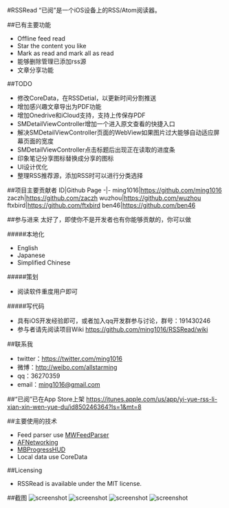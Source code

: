 #RSSRead
“已阅”是一个iOS设备上的RSS/Atom阅读器。 

##已有主要功能
* Offline feed read
* Star the content you like
* Mark as read and mark all as read
* 能够删除管理已添加rss源
* 文章分享功能

##TODO
* 修改CoreData，在RSSDetial，以更新时间分割推送
* 增加感兴趣文章导出为PDF功能
* 增加Onedrive和iCloud支持，支持上传保存PDF
* SMDetailViewController增加一个进入原文查看的快捷入口
* 解决SMDetailViewController页面的WebView如果图片过大能够自动适应屏幕页面的宽度
* SMDetailViewController点击标题后出现正在读取的进度条
* 印象笔记分享图标替换成分享的图标
* UI设计优化
* 整理RSS推荐源，添加RSS时可以进行分类选择

##项目主要贡献者
ID|Github Page -|- ming1016|<https://github.com/ming1016> zaczh|<https://github.com/zaczh> wuzhou|<https://github.com/wuzhou> ftxbird|<https://github.com/ftxbird> ben46|<https://github.com/ben46>


##参与进来
太好了，即使你不是开发者也有你能够贡献的，你可以做

#####本地化
* English
* Japanese
* Simplified Chinese

#####策划
* 阅读软件重度用户即可

#####写代码
* 具有iOS开发经验即可，或者加入qq开发群参与讨论，群号：191430246
* 参与者请先阅读项目Wiki <https://github.com/ming1016/RSSRead/wiki>

##联系我
* twitter：<https://twitter.com/ming1016>
* 微博：<http://weibo.com/allstarming>
* qq：36270359  
* email：ming1016@gmail.com  

##“已阅”已在App Store上架
<https://itunes.apple.com/us/app/yi-yue-rss-li-xian-xin-wen-yue-du/id850246364?ls=1&mt=8> 

##主要使用的技术
* Feed parser use [MWFeedParser](https://github.com/mwaterfall/MWFeedParser)
* [AFNetworking](https://github.com/AFNetworking/AFNetworking)
* [MBProgressHUD](https://github.com/jdg/MBProgressHUD)
* Local data use CoreData

##Licensing
* RSSRead is available under the MIT license.

##截图
![screenshot](http://ww3.sinaimg.cn/bmiddle/681101d0jw1egoyufuwuqj20hs0qoacr.jpg)
![screenshot](http://ww3.sinaimg.cn/bmiddle/681101d0jw1egoblyjgtdj20hs0vkn0b.jpg)
![screenshot](http://ww2.sinaimg.cn/bmiddle/681101d0jw1egoyuhh3kpj20hs0qo421.jpg)
![screenshot](http://ww1.sinaimg.cn/bmiddle/681101d0jw1egoyujczw3j20hs0qoq6m.jpg)
